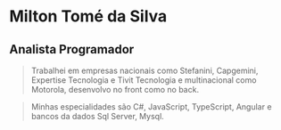 # Milton Tomé da Silva
## Analista Programador 

> Trabalhei em empresas nacionais como Stefanini, Capgemini, Expertise Tecnologia e Tivit Tecnologia e multinacional como Motorola, desenvolvo no front como no back.

> Minhas especialidades são C#, JavaScript, TypeScript, Angular e bancos da dados Sql Server, Mysql.


